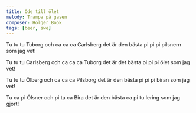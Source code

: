 ```yaml
---
title: Ode till ölet
melody: Trampa på gasen
composer: Holger Book
tags: [beer, swe]
---
```


Tu tu tu Tuborg
och ca ca ca Carlsberg
det är den bästa
pi pi pi pilsnern som jag vet!

Tu tu tu Carlsberg
och ca ca ca Tuborg
det är det bästa
pi pi pi ölet som jag vet!

Tu tu tu Ölberg
och ca ca ca Pilsborg
det är den bästa
pi pi pi biran som jag vet!

Tu ca pi Ölsner och
pi ta ca Bira
det är den bästa
ca pi tu lering som jag gjort!
